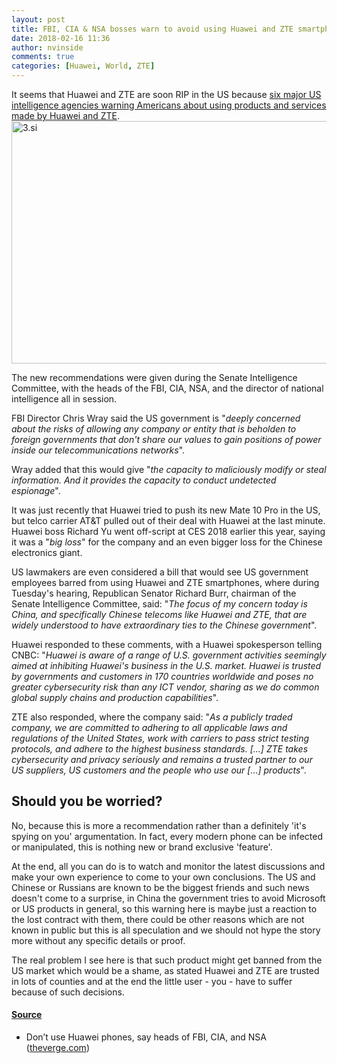 ```yaml
---
layout: post
title: FBI, CIA & NSA bosses warn to avoid using Huawei and ZTE smartphones
date: 2018-02-16 11:36
author: nvinside
comments: true
categories: [Huawei, World, ZTE]
---
```

It seems that Huawei and ZTE are soon RIP in the US because <a href="https://mashable.com/2018/02/14/nsa-fbi-cia-huawei/#1q6zWZu4.Pqs" target="_blank" rel="noopener">six major US intelligence agencies warning Americans about using products and services made by Huawei and ZTE</a>.<img class="alignnone size-full wp-image-2863" src="https://chefkochblog.files.wordpress.com/2018/02/3-si.jpg" alt="3.si" width="690" height="388" />

<!--more-->

The new recommendations were given during the Senate Intelligence Committee, with the heads of the FBI, CIA, NSA, and the director of national intelligence all in session.

FBI Director Chris Wray said the US government is "<em>deeply concerned about the risks of allowing any company or entity that is beholden to foreign governments that don't share our values to gain positions of power inside our telecommunications networks</em>".

Wray added that this would give "<em>the capacity to maliciously modify or steal information. And it provides the capacity to conduct undetected espionage</em>".

It was just recently that Huawei tried to push its new Mate 10 Pro in the US, but telco carrier AT&amp;T pulled out of their deal with Huawei at the last minute. Huawei boss Richard Yu went off-script at CES 2018 earlier this year, saying it was a "<em>big loss</em>" for the company and an even bigger loss for the Chinese electronics giant.

US lawmakers are even considered a bill that would see US government employees barred from using Huawei and ZTE smartphones, where during Tuesday's hearing, Republican Senator Richard Burr, chairman of the Senate Intelligence Committee, said: "<em>The focus of my concern today is China, and specifically Chinese telecoms like Huawei and ZTE, that are widely understood to have extraordinary ties to the Chinese government</em>".

Huawei responded to these comments, with a Huawei spokesperson telling CNBC: "<em>Huawei is aware of a range of U.S. government activities seemingly aimed at inhibiting Huawei's business in the U.S. market. Huawei is trusted by governments and customers in 170 countries worldwide and poses no greater cybersecurity risk than any ICT vendor, sharing as we do common global supply chains and production capabilities</em>".

ZTE also responded, where the company said: "<em>As a publicly traded company, we are committed to adhering to all applicable laws and regulations of the United States, work with carriers to pass strict testing protocols, and adhere to the highest business standards. [...] ZTE takes cybersecurity and privacy seriously and remains a trusted partner to our US suppliers, US customers and the people who use our [...] products</em>".

<h2>Should you be worried?</h2>

No, because this is more a recommendation rather than a definitely 'it's spying on you' argumentation. In fact, every modern phone can be infected or manipulated, this is nothing new or brand exclusive 'feature'.

At the end, all you can do is to watch and monitor the latest discussions and make your own experience to come to your own conclusions. The US and Chinese or Russians are known to be the biggest friends and such news doesn't come to a surprise, in China the government tries to avoid Microsoft or US products in general, so this warning here is maybe just a reaction to the lost contract with them, there could be other reasons which are not known in public but this is all speculation and we should not hype the story more without any specific details or proof.

The real problem I see here is that such product might get banned from the US market which would be a shame, as stated Huawei and ZTE are trusted in lots of counties and at the end the little user - you - have to suffer because of such decisions.

<h4><span style="text-decoration:underline;">Source</span></h4>

<ul>
    <li>
<p class="c-page-title">Don’t use Huawei phones, say heads of FBI, CIA, and NSA (<a href="https://www.theverge.com/2018/2/14/17011246/huawei-phones-safe-us-intelligence-chief-fears" target="_blank" rel="noopener">theverge.com</a>)</p>
</li>
</ul>
